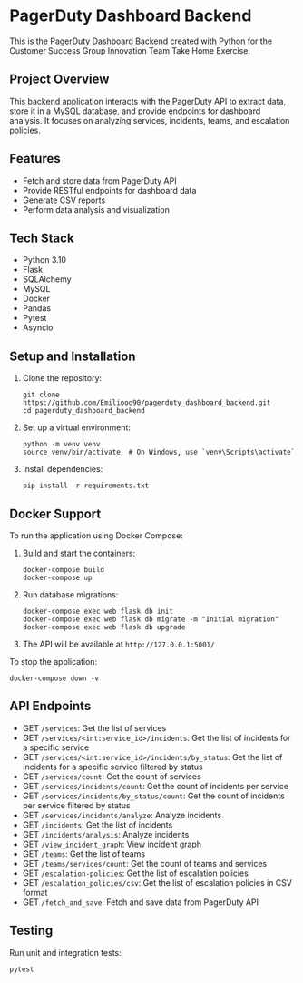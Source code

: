 # PagerDuty Dashboard Backend

This is the PagerDuty Dashboard Backend created with Python for the Customer Success Group Innovation Team Take Home Exercise.

## Project Overview

This backend application interacts with the PagerDuty API to extract data, store it in a MySQL database, and provide endpoints for dashboard analysis. It focuses on analyzing services, incidents, teams, and escalation policies.

## Features

- Fetch and store data from PagerDuty API
- Provide RESTful endpoints for dashboard data
- Generate CSV reports
- Perform data analysis and visualization

## Tech Stack

- Python 3.10
- Flask
- SQLAlchemy
- MySQL
- Docker
- Pandas
- Pytest
- Asyncio

## Setup and Installation

1. Clone the repository:
   ```
   git clone https://github.com/Emiliooo90/pagerduty_dashboard_backend.git
   cd pagerduty_dashboard_backend
   ```

2. Set up a virtual environment:
   ```
   python -m venv venv
   source venv/bin/activate  # On Windows, use `venv\Scripts\activate`
   ```

3. Install dependencies:
   ```
   pip install -r requirements.txt
   ```

## Docker Support

To run the application using Docker Compose:

1. Build and start the containers:
   ```
   docker-compose build
   docker-compose up
   ```

2. Run database migrations:
   ```
   docker-compose exec web flask db init
   docker-compose exec web flask db migrate -m "Initial migration"
   docker-compose exec web flask db upgrade
   ```

3. The API will be available at `http://127.0.0.1:5001/`

To stop the application:
```
docker-compose down -v
```

## API Endpoints
- GET `/services`: Get the list of services
- GET `/services/<int:service_id>/incidents`: Get the list of incidents for a specific service
- GET `/services/<int:service_id>/incidents/by_status`: Get the list of incidents for a specific service filtered by status
- GET `/services/count`: Get the count of services
- GET `/services/incidents/count`: Get the count of incidents per service
- GET `/services/incidents/by_status/count`: Get the count of incidents per service filtered by status
- GET `/services/incidents/analyze`: Analyze incidents
- GET `/incidents`: Get the list of incidents
- GET `/incidents/analysis`: Analyze incidents
- GET `/view_incident_graph`: View incident graph
- GET `/teams`: Get the list of teams
- GET `/teams/services/count`: Get the count of teams and services
- GET `/escalation-policies`: Get the list of escalation policies
- GET `/escalation_policies/csv`: Get the list of escalation policies in CSV format
- GET `/fetch_and_save`: Fetch and save data from PagerDuty API

## Testing

Run unit and integration tests:

```
pytest
```